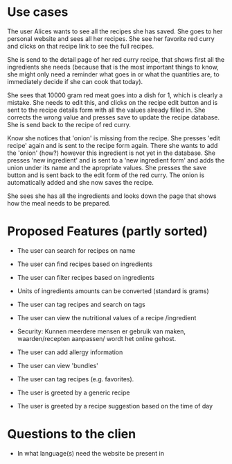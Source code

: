 ﻿# Use cases

The user Alices wants to see all the recipes she has saved. She goes to her
personal website and sees all her recipes. She see her favorite red curry and
clicks on that recipe link to see the full recipes.

She is send to the detail page of her red curry recipe, that shows first all
the ingredients she needs (because that is the most important things to know,
she might only need a reminder what goes in or what the quantities are, to
immediately decide if she can cook that today).

She sees that 10000 gram red meat goes into a dish for 1, which is clearly a
mistake. She needs to edit this, and clicks on the recipe edit button and is
sent to the recipe details form with all the values already filled in. She
corrects the wrong value and presses save to update the recipe database. She is
send back to the recipe of red curry.

Know she notices that 'onion' is missing from the recipe. She presses 'edit
recipe' again and is sent to the recipe form again. There she wants to add the
'onion' (how?) however this ingredient is not yet in the database. She presses
'new ingredient' and is sent to a 'new ingredient form' and adds the union under
its name and the apropriate values. She presses the save button and is sent back
to the edit form of the red curry. The onion is automatically added and she now
saves the recipe.

She sees she has all the ingredients and looks down the page that shows how the
meal needs to be prepared.


# Proposed Features (partly sorted)

 - The user can search for recipes on name
 - The user can find recipes based on ingredients
 - The user can filter recipes based on ingredients

 - Units of ingredients amounts can be converted (standard is grams)

 - The user can tag recipes and search on tags
 - The user can view the nutritional values of a recipe /ingredient

 - Security: Kunnen meerdere mensen er gebruik van maken, waarden/recepten
   aanpassen/ wordt het online gehost.

 - The user can add allergy information

 - The user can view 'bundles'
 - The user can tag recipes (e.g. favorites).

 - The user is greeted by a generic recipe
 - The user is greeted by a recipe suggestion based on the time of day

# Questions to the clien

 - In what language(s) need the website be present in
